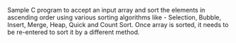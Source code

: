 Sample C program to accept an input array and sort the elements in ascending order
using various sorting algorithms like - 
Selection, Bubble, Insert, Merge, Heap, Quick and Count Sort.
Once array is sorted, it needs to be re-entered to sort it by a different method.
